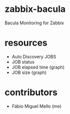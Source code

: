 zabbix-bacula
===
Bacula Monitoring for Zabbix

resources
===
* Auto Discovery JOBS
* JOB status
* JOB elapsed time (graph)
* JOB size (graph)

contributors
=====
* Fábio Miguel Mello (me)

